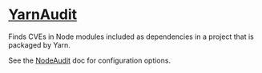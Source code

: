 # [YarnAudit](https://yarnpkg.com/lang/en/docs/cli/audit/)

Finds CVEs in Node modules included as dependencies in a project that is packaged by Yarn.

See the [NodeAudit](/docs/node_audit.md) doc for configuration options.
